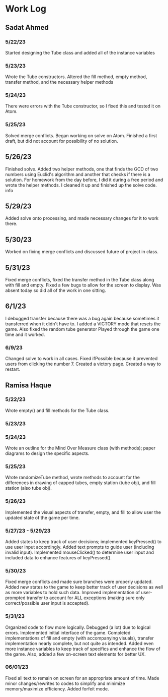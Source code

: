 # Work Log

## Sadat Ahmed

### 5/22/23
Started designing the Tube class and added all of the instance variables
### 5/23/23
Wrote the Tube constructors. Altered the fill method, empty method, transfer method, and the necessary helper methods
### 5/24/23
There were errors with the Tube constructor, so I fixed this and tested it on Atom.
### 5/25/23
Solved merge conflicts. Began working on solve on Atom. Finished a first draft, but did not account for possibility of no solution.

## 5/26/23
Finished solve. Added two helper methods, one that finds the GCD of two numbers using Euclid's algorithm and another that checks if there is a solution. For homework from the day before, I did it during a free period and wrote the helper methods. I cleaned it up and finished up the solve code.
info

## 5/29/23
Added solve onto processing, and made necessary changes for it to work there.

## 5/30/23
Worked on fixing merge conflicts and discussed future of project in class.

## 5/31/23
Fixed merge conflicts, fixed the transfer method in the Tube class along with fill and empty. Fixed a few bugs to allow for the screen to display. Was absent today so did all of the work in one sitting.

## 6/1/23
I debugged transfer because there was a bug again because sometimes it transferred when it didn't have to. I added a VICTORY mode that resets the game. Also fixed the random  tube generator Played through the game one time and it worked.
### 6/9/23
Changed solve to work in all cases. Fixed ifPossible because it prevented users from clicking the number 7. Created a victory page. Created a way to restart. 

## Ramisa Haque

### 5/22/23
Wrote empty() and fill methods for the Tube class.
### 5/23/23

### 5/24/23
Wrote an outline for the Mind Over Measure class (with methods); paper diagrams to design the specific aspects.
### 5/25/23
Wrote randomizeTube method, wrote methods to account for the differences in drawing of capped tubes, empty station (tube obj), and fill station (also tube obj).
### 5/26/23
Implemented the visual aspects of transfer, empty, and fill to allow user the updated state of the game per time.
### 5/27/23 - 5/29/23
Added states to keep track of user decisions; implemented keyPressed() to use user input accordingly. Added text prompts to guide user (including invalid input). Implemented mouseClicked() to determine user input and included data to enhance features of keyPressed().
### 5/30/23
Fixed merge conflicts and made sure branches were properly updated. Added new states to the game to keep better track of user decisions as well as more variables to hold such data. Improved implementation of user-prompted transfer to account for ALL exceptions (making sure only correct/possible user input is accepted).
### 5/31/23
Organized code to flow more logically. Debugged (a lot) due to logical errors. Implemented initial interface of the game. Completed implementations of fill and empty (with accompanying visuals), transfer implementation nearly complete, but not quite as intended. Added even more instance variables to keep track of specifics and enhance the flow of the game. Also, added a few on-screen text elements for better UX.
### 06/01/23
Fixed all text to remain on screen for an appropriate amount of time. Made minor changes/rewrites to codes to simplify and minimize memory/maximize efficiency. Added forfeit mode.
